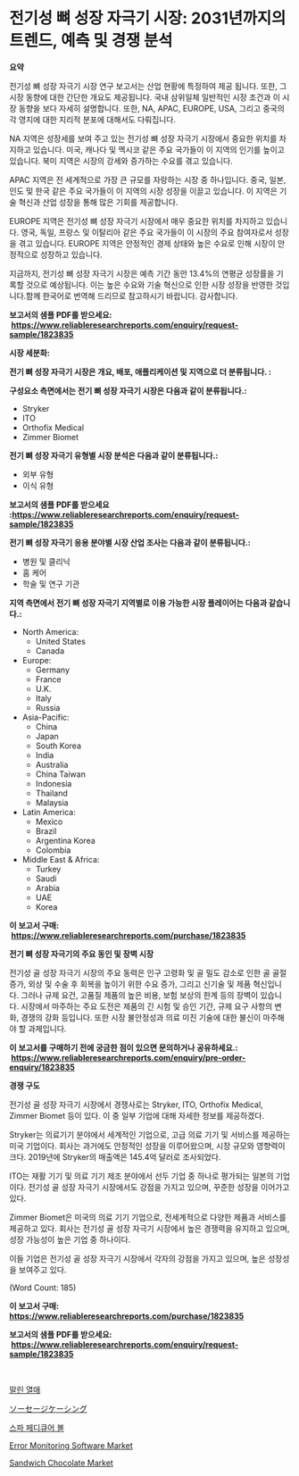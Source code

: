 <p><h1>전기성 뼈 성장 자극기 시장: 2031년까지의 트렌드, 예측 및 경쟁 분석</h1></p><p><strong>요약</strong></p>
<p><p>전기성 뼈 성장 자극기 시장 연구 보고서는 산업 현황에 특정하여 제공 됩니다. 또한, 그 시장 동향에 대한 간단한 개요도 제공됩니다. 국내 삼위일체 일반적인 시장 조건과 이 시장 동향을 보다 자세히 설명합니다. 또한, NA, APAC, EUROPE, USA, 그리고 중국의 각 영지에 대한 지리적 분포에 대해서도 다뤄집니다.</p><p>NA 지역은 성장세를 보여 주고 있는 전기성 뼈 성장 자극기 시장에서 중요한 위치를 차지하고 있습니다. 미국, 캐나다 및 멕시코 같은 주요 국가들이 이 지역의 인기를 높이고 있습니다. 북미 지역은 시장의 강세와 증가하는 수요를 겪고 있습니다.</p><p>APAC 지역은 전 세계적으로 가장 큰 규모를 자랑하는 시장 중 하나입니다. 중국, 일본, 인도 및 한국 같은 주요 국가들이 이 지역의 시장 성장을 이끌고 있습니다. 이 지역은 기술 혁신과 산업 성장을 통해 많은 기회를 제공합니다.</p><p>EUROPE 지역은 전기성 뼈 성장 자극기 시장에서 매우 중요한 위치를 차지하고 있습니다. 영국, 독일, 프랑스 및 이탈리아 같은 주요 국가들이 이 시장의 주요 참여자로서 성장을 겪고 있습니다. EUROPE 지역은 안정적인 경제 상태와 높은 수요로 인해 시장이 안정적으로 성장하고 있습니다.</p><p>지금까지, 전기성 뼈 성장 자극기 시장은 예측 기간 동안 13.4%의 연평균 성장률을 기록할 것으로 예상됩니다. 이는 높은 수요와 기술 혁신으로 인한 시장 성장을 반영한 것입니다.함께 한국어로 번역해 드리므로 참고하시기 바랍니다. 감사합니다.</p></p>
<p><strong>보고서의 샘플 PDF를 받으세요: &nbsp;<a href="https://www.reliableresearchreports.com/enquiry/request-sample/1823835">https://www.reliableresearchreports.com/enquiry/request-sample/1823835</a></strong></p>
<p><strong>시장 세분화:</strong></p>
<p><strong> 전기 뼈 성장 자극기 시장은 개요, 배포, 애플리케이션 및 지역으로 더 분류됩니다. :</strong></p>
<p><strong>구성요소 측면에서는 전기 뼈 성장 자극기 시장은 다음과 같이 분류됩니다.:</strong></p>
<p><ul><li>Stryker</li><li>ITO</li><li>Orthofix Medical</li><li>Zimmer Biomet</li></ul></p>
<p><strong> 전기 뼈 성장 자극기 유형별 시장 분석은 다음과 같이 분류됩니다.:</strong></p>
<p><ul><li>외부 유형</li><li>이식 유형</li></ul></p>
<p><strong>보고서의 샘플 PDF를 받으세요 :<a href="https://www.reliableresearchreports.com/enquiry/request-sample/1823835">https://www.reliableresearchreports.com/enquiry/request-sample/1823835</a></strong></p>
<p><strong> 전기 뼈 성장 자극기 응용 분야별 시장 산업 조사는 다음과 같이 분류됩니다.:</strong></p>
<p><ul><li>병원 및 클리닉</li><li>홈 케어</li><li>학술 및 연구 기관</li></ul></p>
<p><strong>지역 측면에서 전기 뼈 성장 자극기 지역별로 이용 가능한 시장 플레이어는 다음과 같습니다.:</strong></p>
<p><ul>
    <li>
        North America:
        <ul>
            <li>United States</li>
            <li>Canada</li>
        </ul>
    </li>
    <li>
        Europe:
        <ul>
            <li>Germany</li>
            <li>France</li>
            <li>U.K.</li>
            <li>Italy</li>
            <li>Russia</li>
        </ul>
    </li>
    <li>
        Asia-Pacific:
        <ul>
            <li>China</li>
            <li>Japan</li>
            <li>South Korea</li>
            <li>India</li>
            <li>Australia</li>
            <li>China Taiwan</li>
            <li>Indonesia</li>
            <li>Thailand</li>
            <li>Malaysia</li>
        </ul>
    </li>
    <li>
        Latin America:
        <ul>
            <li>Mexico</li>
            <li>Brazil</li>
            <li>Argentina Korea</li>
            <li>Colombia</li>
        </ul>
    </li>
    <li>
        Middle East & Africa:
        <ul>
            <li>Turkey</li>
            <li>Saudi</li>
            <li>Arabia</li>
            <li>UAE</li>
            <li>Korea</li>
        </ul>
    </li>
    </ul></p>
<p><strong>이 보고서 구매: &nbsp;<a href="https://www.reliableresearchreports.com/purchase/1823835">https://www.reliableresearchreports.com/purchase/1823835</a></strong></p>
<p><strong>전기 뼈 성장 자극기의 주요 동인 및 장벽 시장</strong></p>
<p><p>전기성 골 성장 자극기 시장의 주요 동력은 인구 고령화 및 골 밀도 감소로 인한 골 골절 증가, 외상 및 수술 후 회복을 높이기 위한 수요 증가, 그리고 신기술 및 제품 혁신입니다. 그러나 규제 요건, 고품질 제품의 높은 비용, 보험 보상의 한계 등의 장벽이 있습니다. 시장에서 마주하는 주요 도전은 제품의 긴 시험 및 승인 기간, 규제 요구 사항의 변화, 경쟁의 강화 등입니다. 또한 시장 불안정성과 의료 미진 기술에 대한 불신이 마주해야 할 과제입니다.</p></p>
<p><strong>이 보고서를 구매하기 전에 궁금한 점이 있으면 문의하거나 공유하세요.: &nbsp;<a href="https://www.reliableresearchreports.com/enquiry/pre-order-enquiry/1823835">https://www.reliableresearchreports.com/enquiry/pre-order-enquiry/1823835</a></strong></p>
<p><strong>경쟁 구도</strong></p>
<p><p>전기성 골 성장 자극기 시장에서 경쟁사로는 Stryker, ITO, Orthofix Medical, Zimmer Biomet 등이 있다. 이 중 일부 기업에 대해 자세한 정보를 제공하겠다.</p><p>Stryker는 의료기기 분야에서 세계적인 기업으로, 고급 의료 기기 및 서비스를 제공하는 미국 기업이다. 회사는 과거에도 안정적인 성장을 이루어왔으며, 시장 규모와 영향력이 크다. 2019년에 Stryker의 매출액은 145.4억 달러로 조사되었다.</p><p>ITO는 재활 기기 및 의료 기기 제조 분야에서 선두 기업 중 하나로 평가되는 일본의 기업이다. 전기성 골 성장 자극기 시장에서도 강점을 가지고 있으며, 꾸준한 성장을 이어가고 있다.</p><p>Zimmer Biomet은 미국의 의료 기기 기업으로, 전세계적으로 다양한 제품과 서비스를 제공하고 있다. 회사는 전기성 골 성장 자극기 시장에서 높은 경쟁력을 유지하고 있으며, 성장 가능성이 높은 기업 중 하나이다.</p><p>이들 기업은 전기성 골 성장 자극기 시장에서 각자의 강점을 가지고 있으며, 높은 성장성을 보여주고 있다.</p><p>(Word Count: 185)</p></p>
<p><strong>이 보고서 구매: &nbsp; <a href="https://www.reliableresearchreports.com/purchase/1823835">https://www.reliableresearchreports.com/purchase/1823835</a></strong></p>
<p><strong>보고서의 샘플 PDF를 받으세요: &nbsp;<a href="https://www.reliableresearchreports.com/enquiry/request-sample/1823835">https://www.reliableresearchreports.com/enquiry/request-sample/1823835</a></strong><strong></strong></p>
<p>&nbsp;</p>
<p><p><a href="https://medium.com/@gabrielblanda5656/%EB%A7%88%EB%A5%B8-%EB%A6%AC%EC%B9%98-%EC%8B%9C%EC%9E%A5-2031%EB%85%84%EA%B9%8C%EC%A7%80%EC%9D%98-%EB%8F%99%ED%96%A5-%EC%98%88%EC%B8%A1-%EB%B0%8F-%EA%B2%BD%EC%9F%81-%EB%B6%84%EC%84%9D-ad85474e46e9">말린 열매</a></p><p><a href="https://github.com/mreklxf44233/Market-Research-Report-List-1/blob/main/84555015180.md">ソーセージケーシング</a></p><p><a href="https://github.com/oajzkywllm460/Market-Research-Report-List-1/blob/main/93190254753.md">스파 페디큐어 볼</a></p><p><a href="https://issuu.com/reportprime-2/docs/error-monitoring-software-market-size-2030.pptx">Error Monitoring Software Market</a></p><p><a href="https://github.com/CliffMedina6/Market-Research-Report-List-4/blob/main/sandwich-chocolate-market.md">Sandwich Chocolate Market</a></p></p>